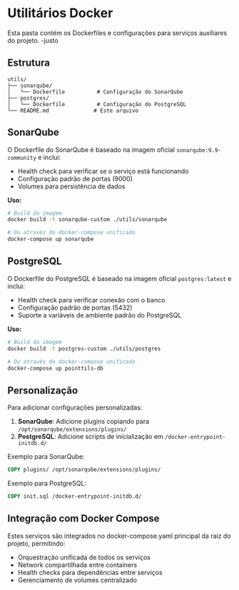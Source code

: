 # Utilitários Docker

Esta pasta contém os Dockerfiles e configurações para serviços auxiliares do projeto. -justo

## Estrutura

```
utils/
├── sonarqube/
│   └── Dockerfile          # Configuração do SonarQube
├── postgres/
│   └── Dockerfile          # Configuração do PostgreSQL
└── README.md              # Este arquivo
```

## SonarQube

O Dockerfile do SonarQube é baseado na imagem oficial `sonarqube:9.9-community` e inclui:

- Health check para verificar se o serviço está funcionando
- Configuração padrão de portas (9000)
- Volumes para persistência de dados

**Uso:**
```bash
# Build da imagem
docker build -t sonarqube-custom ./utils/sonarqube

# Ou através do docker-compose unificado
docker-compose up sonarqube
```

## PostgreSQL

O Dockerfile do PostgreSQL é baseado na imagem oficial `postgres:latest` e inclui:

- Health check para verificar conexão com o banco
- Configuração padrão de portas (5432)
- Suporte a variáveis de ambiente padrão do PostgreSQL

**Uso:**
```bash
# Build da imagem
docker build -t postgres-custom ./utils/postgres

# Ou através do docker-compose unificado
docker-compose up pointtils-db
```

## Personalização

Para adicionar configurações personalizadas:

1. **SonarQube**: Adicione plugins copiando para `/opt/sonarqube/extensions/plugins/`
2. **PostgreSQL**: Adicione scripts de inicialização em `/docker-entrypoint-initdb.d/`

Exemplo para SonarQube:
```dockerfile
COPY plugins/ /opt/sonarqube/extensions/plugins/
```

Exemplo para PostgreSQL:
```dockerfile
COPY init.sql /docker-entrypoint-initdb.d/
```

## Integração com Docker Compose

Estes serviços são integrados no docker-compose.yaml principal da raiz do projeto, permitindo:

- Orquestração unificada de todos os serviços
- Network compartilhada entre containers
- Health checks para dependências entre serviços
- Gerenciamento de volumes centralizado
